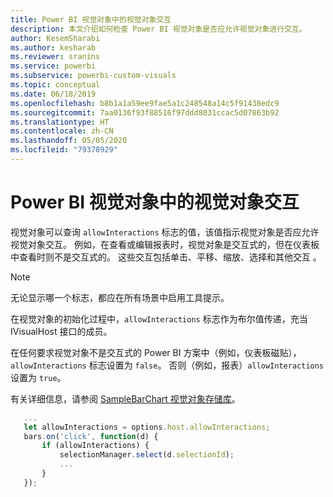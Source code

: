 ```yaml
---
title: Power BI 视觉对象中的视觉对象交互
description: 本文介绍如何检查 Power BI 视觉对象是否应允许视觉对象进行交互。
author: KesemSharabi
ms.author: kesharab
ms.reviewer: sranins
ms.service: powerbi
ms.subservice: powerbi-custom-visuals
ms.topic: conceptual
ms.date: 06/18/2019
ms.openlocfilehash: b8b1a1a59ee9fae5a1c248548a14c5f91438edc9
ms.sourcegitcommit: 7aa0136f93f88516f97ddd8031ccac5d07863b92
ms.translationtype: HT
ms.contentlocale: zh-CN
ms.lasthandoff: 05/05/2020
ms.locfileid: "79378929"
---
```

# <a name="visual-interactions-in-power-bi-visuals"></a>Power BI 视觉对象中的视觉对象交互

视觉对象可以查询 `allowInteractions` 标志的值，该值指示视觉对象是否应允许视觉对象交互。 例如，在查看或编辑报表时，视觉对象是交互式的，但在仪表板中查看时则不是交互式的。 这些交互包括单击、平移、缩放、选择和其他交互     。 

> [!NOTE]
> 无论显示哪一个标志，都应在所有场景中启用工具提示。

在视觉对象的初始化过程中，`allowInteractions` 标志作为布尔值传递，充当 IVisualHost 接口的成员。

在任何要求视觉对象不是交互式的 Power BI 方案中（例如，仪表板磁贴），`allowInteractions` 标志设置为 `false`。 否则（例如，报表）`allowInteractions` 设置为 `true`。

有关详细信息，请参阅 [SampleBarChart 视觉对象存储库](https://github.com/Microsoft/PowerBI-visuals-sampleBarChart/commit/59a47935d8f5272ce145fe804193599ddb7e2001)。

```typescript
   ...
   let allowInteractions = options.host.allowInteractions;
   bars.on('click', function(d) {
       if (allowInteractions) {
           selectionManager.select(d.selectionId);
           ...
       }
   });
```
